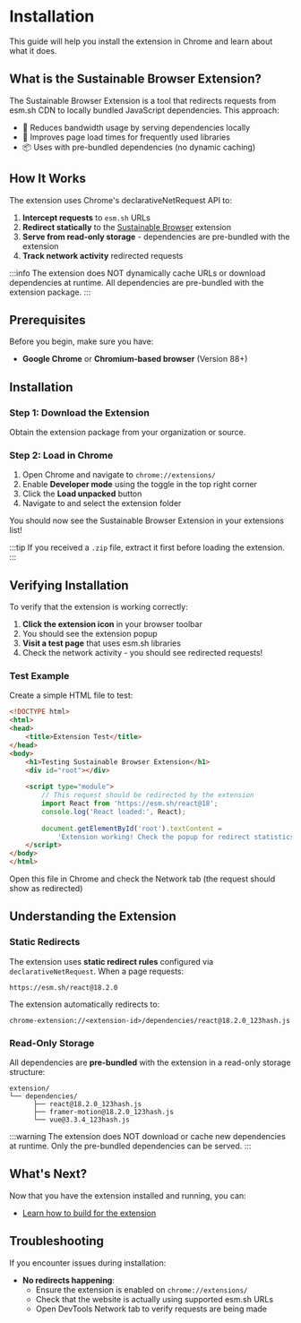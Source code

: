 # Installation

This guide will help you install the extension in Chrome and learn about what it does.

## What is the Sustainable Browser Extension?

The Sustainable Browser Extension is a tool that redirects requests from esm.sh CDN to locally bundled JavaScript dependencies. This approach:

- 🌱 Reduces bandwidth usage by serving dependencies locally
- 🚀 Improves page load times for frequently used libraries
- 📦 Uses with pre-bundled dependencies (no dynamic caching)

## How It Works

The extension uses Chrome's declarativeNetRequest API to:

1. **Intercept requests** to `esm.sh` URLs
2. **Redirect statically** to the [Sustainable Browser](https://chromewebstore.google.com/detail/sustainable-browser/cdpbgdconlejjfnpifkpalpcfohmiolf) extension
3. **Serve from read-only storage** - dependencies are pre-bundled with the extension
4. **Track network activity** redirected requests

:::info
The extension does NOT dynamically cache URLs or download dependencies at runtime. All dependencies are pre-bundled with the extension package.
:::

## Prerequisites

Before you begin, make sure you have:

- **Google Chrome** or **Chromium-based browser** (Version 88+)

## Installation

### Step 1: Download the Extension

Obtain the extension package from your organization or source.

### Step 2: Load in Chrome

1. Open Chrome and navigate to `chrome://extensions/`
2. Enable **Developer mode** using the toggle in the top right corner
3. Click the **Load unpacked** button
4. Navigate to and select the extension folder

You should now see the Sustainable Browser Extension in your extensions list!

:::tip
If you received a `.zip` file, extract it first before loading the extension.
:::

## Verifying Installation

To verify that the extension is working correctly:

1. **Click the extension icon** in your browser toolbar
2. You should see the extension popup
3. **Visit a test page** that uses esm.sh libraries
4. Check the network activity - you should see redirected requests!

### Test Example

Create a simple HTML file to test:

```html
<!DOCTYPE html>
<html>
<head>
    <title>Extension Test</title>
</head>
<body>
    <h1>Testing Sustainable Browser Extension</h1>
    <div id="root"></div>
    
    <script type="module">
        // This request should be redirected by the extension
        import React from 'https://esm.sh/react@18';
        console.log('React loaded:', React);
        
        document.getElementById('root').textContent = 
            'Extension working! Check the popup for redirect statistics.';
    </script>
</body>
</html>
```

Open this file in Chrome and check the Network tab (the request should show as redirected)

## Understanding the Extension

### Static Redirects

The extension uses **static redirect rules** configured via `declarativeNetRequest`. When a page requests:

```
https://esm.sh/react@18.2.0
```

The extension automatically redirects to:

```
chrome-extension://<extension-id>/dependencies/react@18.2.0_123hash.js
```

### Read-Only Storage

All dependencies are **pre-bundled** with the extension in a read-only storage structure:

```
extension/
└── dependencies/
      ├── react@18.2.0_123hash.js
      ├── framer-motion@18.2.0_123hash.js
      └── vue@3.3.4_123hash.js
```

:::warning
The extension does NOT download or cache new dependencies at runtime. Only the pre-bundled dependencies can be served.
:::

## What's Next?

Now that you have the extension installed and running, you can:

- [Learn how to build for the extension](/docs/vite-postprocessing/using-build-swapping.md)

## Troubleshooting

If you encounter issues during installation:


- **No redirects happening**: 
  - Ensure the extension is enabled on `chrome://extensions/`
  - Check that the website is actually using supported esm.sh URLs
  - Open DevTools Network tab to verify requests are being made
